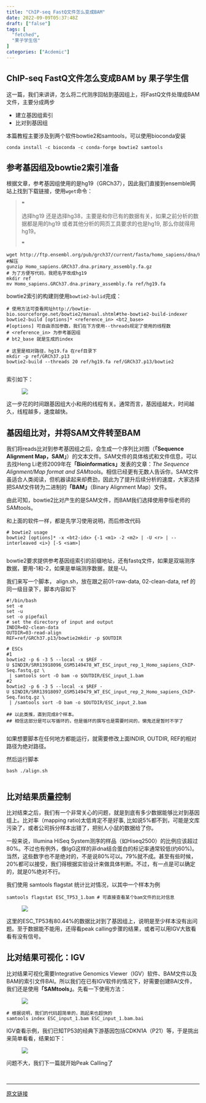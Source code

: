 ```yaml
---
title: "ChIP-seq FastQ文件怎么变成BAM"
date: 2022-09-09T05:37:48Z
draft: ["false"]
tags: [
  "fetched",
  "果子学生信"
]
categories: ["Acdemic"]
---
```

ChIP-seq FastQ文件怎么变成BAM by 果子学生信
------
<div><section data-tool="mdnice编辑器" data-website="https://www.mdnice.com"><p data-tool="mdnice编辑器">这一篇，我们来讲讲，怎么将二代测序回帖到基因组上，将FastQ文件处理成BAM文件，主要分成两步</p><ul data-tool="mdnice编辑器"><li><section>建立基因组索引</section></li><li><section>比对到基因组</section></li></ul><p data-tool="mdnice编辑器">本篇教程主要涉及到两个软件bowtie2和samtools，可以使用bioconda安装</p><pre data-tool="mdnice编辑器"><span></span><code>conda install -c bioconda -c conda-forge bowtie2 samtools<br></code></pre><h2 data-tool="mdnice编辑器"><span></span><span>参考基因组及bowtie2索引准备</span><span></span></h2><p data-tool="mdnice编辑器">根据文章，参考基因组使用的是hg19（GRCh37），因此我们直接到ensemble网站上找到下载链接，使用<code>wget</code>命令：</p><blockquote data-tool="mdnice编辑器"><span>❝</span><p>选择hg19 还是选择hg38，主要是和你已有的数据有关，如果之前分析的数据都是用的hg19 或者其他分析的网页工具要求的也是hg19, 那么你就得用hg19。</p><span>❞</span></blockquote><pre data-tool="mdnice编辑器"><span></span><code>wget http://ftp.ensembl.org/pub/grch37/current/fasta/homo_sapiens/dna/Homo_sapiens.GRCh37.dna.primary_assembly.fa.gz<br><span>#解压</span><br>gunzip Homo_sapiens.GRCh37.dna.primary_assembly.fa.gz <br><span># 为了方便写代码，我把名字改成hg19</span><br>mkdir ref<br>mv Homo_sapiens.GRCh37.dna.primary_assembly.fa ref/hg19.fa<br></code></pre><p data-tool="mdnice编辑器">bowtie2索引的构建则使用<code>bowtie2-bulid</code>完成：</p><pre data-tool="mdnice编辑器"><span></span><code><span># 使用方法可查看网址http://bowtie-bio.sourceforge.net/bowtie2/manual.shtml#the-bowtie2-build-indexer</span><br>bowtie2-build [options]* &lt;reference_in&gt; &lt;bt2_base&gt;<br><span>#[options] 可自由添加参数，我们在下方使用--threads规定了使用的线程数</span><br><span># &lt;reference_in&gt; 为参考基因组</span><br><span># bt2_base 就是生成的index </span><br><br><span># 这里是相对路径，hg19.fa 在ref目录下</span><br>mkdir -p ref/GRCh37.p13<br>bowtie2-build --threads 20 ref/hg19.fa ref/GRCh37.p13/bowtie2   <br><br></code></pre><p data-tool="mdnice编辑器">索引如下：</p><figure data-tool="mdnice编辑器"><img data-ratio="0.2292134831460674" data-type="jpeg" data-w="890" data-src="https://mmbiz.qpic.cn/mmbiz_jpg/NDy5aEnReX3M5maqsOkT9YlfawNAiavLl5QVWiavqSENIm3qibD1SM1DSgbkYTC0ksutAPleen5pjPVQXFvIE4VpA/640?wx_fmt=jpeg" src="https://mmbiz.qpic.cn/mmbiz_jpg/NDy5aEnReX3M5maqsOkT9YlfawNAiavLl5QVWiavqSENIm3qibD1SM1DSgbkYTC0ksutAPleen5pjPVQXFvIE4VpA/640?wx_fmt=jpeg"></figure><p data-tool="mdnice编辑器">这一步花的时间跟基因组大小和用的线程有关。通常而言，基因组越大，时间越久，线程越多，速度越快。</p><h2 data-tool="mdnice编辑器"><span></span><span>基因组比对，并将SAM文件转至BAM</span><span></span></h2><p data-tool="mdnice编辑器">我们将reads比对到参考基因组之后，会生成一个序列比对图（<strong>「Sequence Alignment Map，SAM」</strong>）的文本文件。SAM文件的具体格式和文件信息，可以去找Heng Li老师2009年在<strong>「Bioinformatics」</strong>发表的文章：<em>The Sequence Alignment/Map format and SAMtools</em>。相信已经更有无数人告诉你，SAM文件虽适合人类阅读，但机器读起来却费劲，因此为了提升后续分析的速度，大家选择把SAM文件转为二进制的<strong>「BAM」</strong>（Binary Alignment Map）文件。</p><p data-tool="mdnice编辑器">由此可知，bowtie2比对产生的是SAM文件，而BAM我们选择使用李恒老师的SAMtools。</p><p data-tool="mdnice编辑器">和上面的软件一样，都是先学习使用说明，而后修改代码</p><pre data-tool="mdnice编辑器"><span></span><code><span># bowtie2 usage</span><br>bowtie2 [options]* -x &lt;bt2-idx&gt; {-1 &lt;m1&gt; -2 &lt;m2&gt; | -U &lt;r&gt; | --interleaved &lt;i&gt;} [-S &lt;sam&gt;]<br><br></code></pre><p data-tool="mdnice编辑器">bowtie2要求提供参考基因组索引的前缀地址，还有fastq文件，如果是双端测序数据，要用-1和-2，如果是单端测序数据，就是-U。</p><p>我们来写一个脚本， align.sh，放在跟之前01-raw-data, 02-clean-data, ref 的同一级目录下，脚本内容如下</p><pre><code><span>#!/bin/bash</span><br><span>set</span> -e<br><span>set</span> -u<br><span>set</span> -o pipefail<br><span># set the directory of input and output</span><br>INDIR=02-clean-data<br>OUTDIR=03-read-align<br>REF=ref/GRCh37.p13/bowtie2</code><code>mkdir -p $OUTDIR<br><br><span># ESCs</span><br><span>#1</span><br>bowtie2 -p 6 -3 5 --<span>local</span> -x <span>$REF</span> -U <span>$INDIR</span>/SRR13918096_GSM5149478_WT_ESC_input_rep_1_Homo_sapiens_ChIP-Seq.fastq.gz \<br> | samtools sort -O bam -o <span>$OUTDIR</span>/ESC_input_1.bam<br><span>#2</span><br>bowtie2 -p 6 -3 5 --<span>local</span> -x <span>$REF</span> -U <span>$INDIR</span>/SRR13918097_GSM5149479_WT_ESC_input_rep_2_Homo_sapiens_ChIP-Seq.fastq.gz \<br> | /samtools sort -O bam -o <span>$OUTDIR</span>/ESC_input_2.bam<br><br><span>## 以此类推，直到完成8个样本。</span><br><span>## 相信这部分是可以写循环的，但是循环的撰写也是需要时间的，懒鬼还是暂时不学了</span><br><br></code></pre><p>如果想要脚本在任何地方都能运行，就需要修改上面INDIR, OUTDIR, REF的相对路径为绝对路径。</p><p data-tool="mdnice编辑器">然后运行脚本</p><pre data-tool="mdnice编辑器"><span></span><code>bash ./align.sh<br><br></code></pre><h2 data-tool="mdnice编辑器"><span></span><span>比对结果质量控制</span><span></span></h2><p data-tool="mdnice编辑器">比对结束之后，我们有一个非常关心的问题，就是到底有多少数据能够比对到基因组上。比对率（mapping ratio)太低肯定不是好事, 比如说5%都不到，可能是文库污染了，或者公司拆分样本出错了，把别人小鼠的数据给了你。</p><p data-tool="mdnice编辑器">一般来说，Illumina HiSeq System测序的样品（如Hiseq2500）的比例应该超过80%。不过也有例外，像IgG这样的非dna结合蛋白的标记率通常较低(约60%)。当然，这些数字也不是绝对的，不是说80%可以。79%就不成。甚至有些时候，20%都可以接受，我们得根据实验设计来做具体判断。不过，有一点是可以确定的，就是0%绝对不行。</p><p data-tool="mdnice编辑器">我们使用 samtools flagstat 统计比对情况，以其中一个样本为例</p><pre data-tool="mdnice编辑器"><span></span><code>samtools flagstat ESC_TP53_1.bam <span># 可直接查看某个bam文件的比对信息</span><br></code></pre><figure data-tool="mdnice编辑器"><img data-ratio="0.32228218966846567" data-type="jpeg" data-w="1297" data-src="https://mmbiz.qpic.cn/mmbiz_jpg/NDy5aEnReX3M5maqsOkT9YlfawNAiavLlwuczssErg1xMGGwXRGZVtIFZqQxggk3Egp0B8KKVORDv82zFLqoNMw/640?wx_fmt=jpeg" src="https://mmbiz.qpic.cn/mmbiz_jpg/NDy5aEnReX3M5maqsOkT9YlfawNAiavLlwuczssErg1xMGGwXRGZVtIFZqQxggk3Egp0B8KKVORDv82zFLqoNMw/640?wx_fmt=jpeg"></figure><p data-tool="mdnice编辑器">这里的ESC_TP53有80.44%的数据比对到了基因组上，说明是至少样本没有出问题。至于数据能不能用，还得看peak calling步骤的结果，或者可以用IGV大致看看有没有信号。</p><h2 data-tool="mdnice编辑器"><span></span><span>比对结果可视化：IGV</span><span></span></h2><p data-tool="mdnice编辑器">比对结果可视化需要Integrative Genomics Viewer（IGV）软件、BAM文件以及BAM的索引文件BAI。所以我们在已有IGV软件的情况下，好需要创建BAI文件，我们还是使用<strong>「SAMtools」</strong>。先看一下使用方法：</p><figure data-tool="mdnice编辑器"><img data-ratio="0.16838166510757718" data-type="jpeg" data-w="1069" data-src="https://mmbiz.qpic.cn/mmbiz_jpg/NDy5aEnReX3M5maqsOkT9YlfawNAiavLl1fpW3Qy7jMCKPIicNuJp1E2icK94PEBZTia6aopqibS09B1OlSicshNkT5Q/640?wx_fmt=jpeg" src="https://mmbiz.qpic.cn/mmbiz_jpg/NDy5aEnReX3M5maqsOkT9YlfawNAiavLl1fpW3Qy7jMCKPIicNuJp1E2icK94PEBZTia6aopqibS09B1OlSicshNkT5Q/640?wx_fmt=jpeg"></figure><pre data-tool="mdnice编辑器"><span></span><code><span># 根据说明，我们的代码超简单的，跑起来也超快的</span><br>samtools index ESC_input_1.bam ESC_input_1.bam.bai<br></code></pre><p data-tool="mdnice编辑器">IGV查看示例，我们已知TP53的经典下游基因包括CDKN1A（P21）等，于是挑出来简单看看，结果如下：</p><figure data-tool="mdnice编辑器"><img data-ratio="0.6027397260273972" data-type="jpeg" data-w="1022" data-src="https://mmbiz.qpic.cn/mmbiz_jpg/NDy5aEnReX3M5maqsOkT9YlfawNAiavLl1hxIbbQXNjib3icbzZZfk9CiblerKrUYh3mCyHWKXLlHPChsS7a8XNQ8w/640?wx_fmt=jpeg" src="https://mmbiz.qpic.cn/mmbiz_jpg/NDy5aEnReX3M5maqsOkT9YlfawNAiavLl1hxIbbQXNjib3icbzZZfk9CiblerKrUYh3mCyHWKXLlHPChsS7a8XNQ8w/640?wx_fmt=jpeg"></figure><p data-tool="mdnice编辑器">问题不大，我们下一篇就开始Peak Calling了</p></section><p><br></p></div>  
<hr>
<a href="https://mp.weixin.qq.com/s/jzcdTK1y_kDDy7drHGGL2w",target="_blank" rel="noopener noreferrer">原文链接</a>
